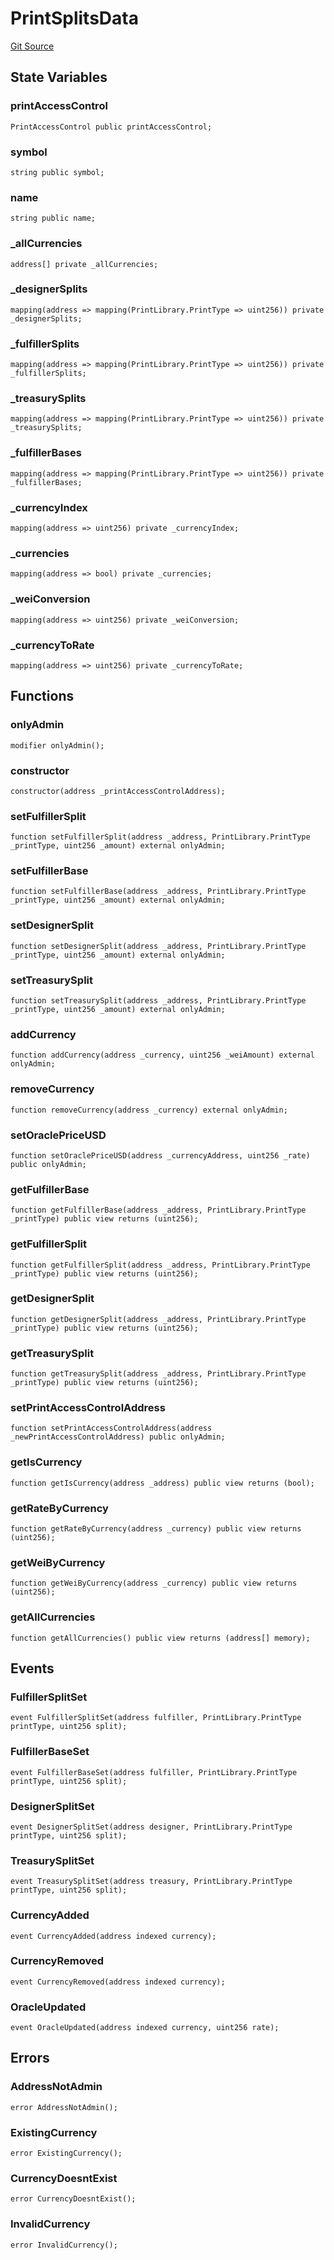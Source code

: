 # PrintSplitsData
[Git Source](https://github.com/digiv3rse/protocol-contracts/blob/0d518167a484d4368bad0990424be098fe779fa4/contracts/modules/creator/PrintSplitsData.sol)


## State Variables
### printAccessControl

```solidity
PrintAccessControl public printAccessControl;
```


### symbol

```solidity
string public symbol;
```


### name

```solidity
string public name;
```


### _allCurrencies

```solidity
address[] private _allCurrencies;
```


### _designerSplits

```solidity
mapping(address => mapping(PrintLibrary.PrintType => uint256)) private _designerSplits;
```


### _fulfillerSplits

```solidity
mapping(address => mapping(PrintLibrary.PrintType => uint256)) private _fulfillerSplits;
```


### _treasurySplits

```solidity
mapping(address => mapping(PrintLibrary.PrintType => uint256)) private _treasurySplits;
```


### _fulfillerBases

```solidity
mapping(address => mapping(PrintLibrary.PrintType => uint256)) private _fulfillerBases;
```


### _currencyIndex

```solidity
mapping(address => uint256) private _currencyIndex;
```


### _currencies

```solidity
mapping(address => bool) private _currencies;
```


### _weiConversion

```solidity
mapping(address => uint256) private _weiConversion;
```


### _currencyToRate

```solidity
mapping(address => uint256) private _currencyToRate;
```


## Functions
### onlyAdmin


```solidity
modifier onlyAdmin();
```

### constructor


```solidity
constructor(address _printAccessControlAddress);
```

### setFulfillerSplit


```solidity
function setFulfillerSplit(address _address, PrintLibrary.PrintType _printType, uint256 _amount) external onlyAdmin;
```

### setFulfillerBase


```solidity
function setFulfillerBase(address _address, PrintLibrary.PrintType _printType, uint256 _amount) external onlyAdmin;
```

### setDesignerSplit


```solidity
function setDesignerSplit(address _address, PrintLibrary.PrintType _printType, uint256 _amount) external onlyAdmin;
```

### setTreasurySplit


```solidity
function setTreasurySplit(address _address, PrintLibrary.PrintType _printType, uint256 _amount) external onlyAdmin;
```

### addCurrency


```solidity
function addCurrency(address _currency, uint256 _weiAmount) external onlyAdmin;
```

### removeCurrency


```solidity
function removeCurrency(address _currency) external onlyAdmin;
```

### setOraclePriceUSD


```solidity
function setOraclePriceUSD(address _currencyAddress, uint256 _rate) public onlyAdmin;
```

### getFulfillerBase


```solidity
function getFulfillerBase(address _address, PrintLibrary.PrintType _printType) public view returns (uint256);
```

### getFulfillerSplit


```solidity
function getFulfillerSplit(address _address, PrintLibrary.PrintType _printType) public view returns (uint256);
```

### getDesignerSplit


```solidity
function getDesignerSplit(address _address, PrintLibrary.PrintType _printType) public view returns (uint256);
```

### getTreasurySplit


```solidity
function getTreasurySplit(address _address, PrintLibrary.PrintType _printType) public view returns (uint256);
```

### setPrintAccessControlAddress


```solidity
function setPrintAccessControlAddress(address _newPrintAccessControlAddress) public onlyAdmin;
```

### getIsCurrency


```solidity
function getIsCurrency(address _address) public view returns (bool);
```

### getRateByCurrency


```solidity
function getRateByCurrency(address _currency) public view returns (uint256);
```

### getWeiByCurrency


```solidity
function getWeiByCurrency(address _currency) public view returns (uint256);
```

### getAllCurrencies


```solidity
function getAllCurrencies() public view returns (address[] memory);
```

## Events
### FulfillerSplitSet

```solidity
event FulfillerSplitSet(address fulfiller, PrintLibrary.PrintType printType, uint256 split);
```

### FulfillerBaseSet

```solidity
event FulfillerBaseSet(address fulfiller, PrintLibrary.PrintType printType, uint256 split);
```

### DesignerSplitSet

```solidity
event DesignerSplitSet(address designer, PrintLibrary.PrintType printType, uint256 split);
```

### TreasurySplitSet

```solidity
event TreasurySplitSet(address treasury, PrintLibrary.PrintType printType, uint256 split);
```

### CurrencyAdded

```solidity
event CurrencyAdded(address indexed currency);
```

### CurrencyRemoved

```solidity
event CurrencyRemoved(address indexed currency);
```

### OracleUpdated

```solidity
event OracleUpdated(address indexed currency, uint256 rate);
```

## Errors
### AddressNotAdmin

```solidity
error AddressNotAdmin();
```

### ExistingCurrency

```solidity
error ExistingCurrency();
```

### CurrencyDoesntExist

```solidity
error CurrencyDoesntExist();
```

### InvalidCurrency

```solidity
error InvalidCurrency();
```

